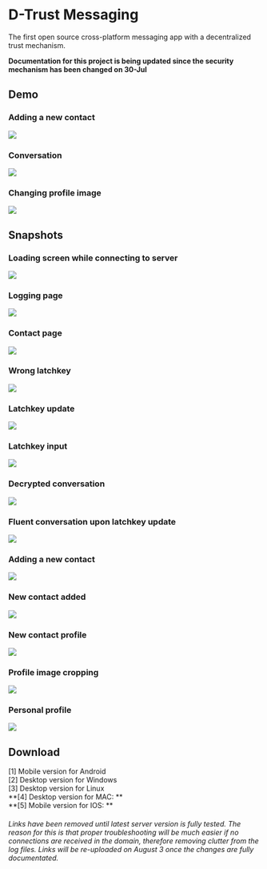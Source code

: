 # D-Trust Messaging
The first open source cross-platform messaging app with a decentralized trust mechanism.

**Documentation for this project is being updated since the security mechanism has been changed on 30-Jul**

## Demo

### Adding a new contact
![](d_trust_images/add_contact.gif)

### Conversation
![](d_trust_images/conversation.gif)

### Changing profile image
![](d_trust_images/change_image.gif)

## Snapshots

### Loading screen while connecting to server
![](d_trust_images/1_loading_screen.png)

### Logging page
![](d_trust_images/2_login_screen.png)

### Contact page
![](d_trust_images/3_contacts_view.png)

### Wrong latchkey
![](d_trust_images/4_wrong_latchkey.png)

### Latchkey update
![](d_trust_images/5_latchkey_box.png)

### Latchkey input
![](d_trust_images/6_introducing_latchkey.png)

### Decrypted conversation
![](d_trust_images/7_correct_latchkey.png)

### Fluent conversation upon latchkey update
![](d_trust_images/7_reply.png)

### Adding a new contact
![](d_trust_images/10_new_contact.png)

### New contact added
![](d_trust_images/11_new_contact_page.png)

### New contact profile
![](d_trust_images/12_new_contact_profile.png)

### Profile image cropping
![](d_trust_images/13_image_processing.png)

### Personal profile
![](d_trust_images/14_personal_profile.png)

## Download
[1] Mobile version for Android  
[2] Desktop version for Windows  
[3] Desktop version for Linux  
**[4] Desktop version for MAC: **  
**[5] Mobile version for IOS: **

###### Links have been removed until latest server version is fully tested. The reason for this is that proper troubleshooting will be much easier if no connections are received in the domain, therefore removing clutter from the log files. Links will be re-uploaded on August 3 once the changes are fully documentated.
